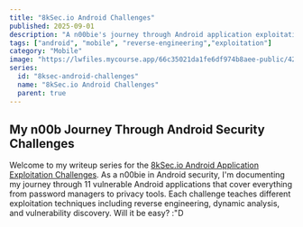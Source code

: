 ```yaml
---
title: "8kSec.io Android Challenges"
published: 2025-09-01
description: "A n00bie's journey through Android application exploitation challenges covering reverse engineering, vulnerability discovery, and mobile security."
tags: ["android", "mobile", "reverse-engineering","exploitation"]
category: "Mobile"
image: "https://lwfiles.mycourse.app/66c35021da1fe6df974b8aee-public/42e3aa7f390f8662c067b48de036761c.png"
series:
  id: "8ksec-android-challenges"
  name: "8kSec.io Android Challenges"
  parent: true
---
```


## My n00b Journey Through Android Security Challenges

Welcome to my writeup series for the [8kSec.io Android Application Exploitation Challenges](https://academy.8ksec.io/course/android-application-exploitation-challenges). As a n00bie in Android security, I'm documenting my journey through 11 vulnerable Android applications that cover everything from password managers to privacy tools. Each challenge teaches different exploitation techniques including reverse engineering, dynamic analysis, and vulnerability discovery.
Will it be easy? :"D
